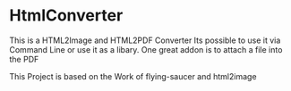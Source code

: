 # HtmlConverter
This is a HTML2Image and HTML2PDF Converter
Its possible to use it via Command Line or use it as a libary.
One great addon is to attach a file into the PDF

This Project is based on the Work of flying-saucer and html2image 
